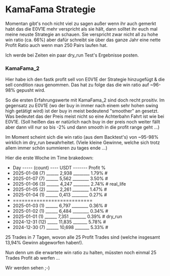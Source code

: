 # KamaFama Strategie

Momentan gibt's noch nicht viel zu sagen außer wenn ihr auch gemerkt habt das die E0V1E mehr verspricht als sie hält, dann solltet ihr euch mal meine neuste Strategie an schauen. Sie verspricht zwar nicht all zu hohe win ratio (ca. 66%) aber dafür schreibt sie über das ganze Jahr eine nette Profit Ratio auch wenn man 250 Pairs laufen hat.

Ich werde bei Zeiten ein paar dry_run Test's Ergebnisse posten.

### KamaFama_2

Hier habe ich den fastk profit sell von E0V1E der Strategie hinzugefügt & die sell condition raus genommen. Das hat zu folge das die win ratio auf ~96-98% gepusht wird.

So die ersten Erfahrungswerte mit KamaFama_2 sind doch recht prositiv. Im gegensatz zu E0V1E (wo der buy in immer nach einem sehr hohen swing high getätigt wird) ist der buy in meist bedeutend "smoother" an gesetzt. Was bedeutet das der Preis meist nicht so eine Achterbahn Fahrt ist wie bei E0V1E. (Soll heißen das er natürlich nach buy in der preis noch weiter fällt aber dann vill nur so bis -2% und dann smooth in die profit range geht ...)

Im Moment scheint sich die win ratio (aus dem Backtest's) von ~95-98% wirklich im dry_run bewahrheitet. (Viele kleine Gewinne, welche sich trotz allem immer schön summieren zu tages ende ...)

Hier die erste Woche im Time brakedown:

* Day ----- (count) ---- USDT ------- Profit %
* 2025-01-08 (7) ______ 2,938 ________ 1.79% #
* 2025-01-07 (7) ______ 5,562 ________ 3.50% #
* 2025-01-06 (3) ______ 4,247 ________ 2.74% # real_life
* 2025-01-05 (2) ______ 2,261 ________ 1.47% #
* 2025-01-04 (1) ______ 0,413 ________ 0.27% #
* ===========================
* 2025-01-03 (1) ______ 6,797 ________ 0.36% #
* 2025-01-02 (1) ______ 6,484 ________ 0.34% #
* 2025-01-01 (1) ______ 7,351 ________ 0.39% # dry_run
* 2024-12-31 (12) _____ 11,835 _______ 5.78% #
* 2024-12-30 (7) ______ 10,698 _______ 5.33% #

25 Trades in 7 Tagen, wovon alle 25 Profit Trades sind (welche insgesamt 13,94% Gewinn abgeworfen haben!).

Nun denn um die erwartete win ratio zu halten, müssten noch einmal 25 Trades Profit ab werfen ...

Wir werden sehen ;-)
